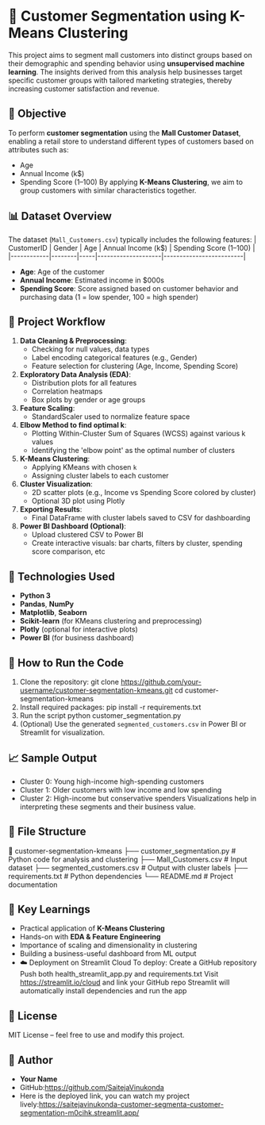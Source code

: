 
# 🎯 Customer Segmentation using K-Means Clustering
This project aims to segment mall customers into distinct groups based on their demographic and spending behavior using **unsupervised machine learning**. The insights derived from this analysis help businesses target specific customer groups with tailored marketing strategies, thereby increasing customer satisfaction and revenue.
## 🧠 Objective
To perform **customer segmentation** using the **Mall Customer Dataset**, enabling a retail store to understand different types of customers based on attributes such as:
- Age
- Annual Income (k$)
- Spending Score (1–100)
By applying **K-Means Clustering**, we aim to group customers with similar characteristics together.
## 📊 Dataset Overview
The dataset (`Mall_Customers.csv`) typically includes the following features:
| CustomerID | Gender | Age | Annual Income (k$) | Spending Score (1–100) |
|------------|--------|-----|--------------------|-------------------------|
- **Age**: Age of the customer
- **Annual Income**: Estimated income in $000s
- **Spending Score**: Score assigned based on customer behavior and purchasing data (1 = low spender, 100 = high spender)
## 🧪 Project Workflow
1. **Data Cleaning & Preprocessing**:
   - Checking for null values, data types
   - Label encoding categorical features (e.g., Gender)
   - Feature selection for clustering (Age, Income, Spending Score)
2. **Exploratory Data Analysis (EDA)**:
   - Distribution plots for all features
   - Correlation heatmaps
   - Box plots by gender or age groups
3. **Feature Scaling**:
   - StandardScaler used to normalize feature space
4. **Elbow Method to find optimal k**:
   - Plotting Within-Cluster Sum of Squares (WCSS) against various k values
   - Identifying the 'elbow point' as the optimal number of clusters
5. **K-Means Clustering**:
   - Applying KMeans with chosen `k`
   - Assigning cluster labels to each customer
6. **Cluster Visualization**:
   - 2D scatter plots (e.g., Income vs Spending Score colored by cluster)
   - Optional 3D plot using Plotly
7. **Exporting Results**:
   - Final DataFrame with cluster labels saved to CSV for dashboarding
8. **Power BI Dashboard (Optional)**:
   - Upload clustered CSV to Power BI
   - Create interactive visuals: bar charts, filters by cluster, spending score comparison, etc
## 🔧 Technologies Used
- **Python 3**
- **Pandas**, **NumPy**
- **Matplotlib**, **Seaborn**
- **Scikit-learn** (for KMeans clustering and preprocessing)
- **Plotly** (optional for interactive plots)
- **Power BI** (for business dashboard)
## 🚀 How to Run the Code
1. Clone the repository:
git clone https://github.com/your-username/customer-segmentation-kmeans.git
cd customer-segmentation-kmeans
2. Install required packages:
pip install -r requirements.txt
3. Run the script
python customer_segmentation.py
4. (Optional) Use the generated `segmented_customers.csv` in Power BI or Streamlit for visualization.
## 📈 Sample Output
- Cluster 0: Young high-income high-spending customers
- Cluster 1: Older customers with low income and low spending
- Cluster 2: High-income but conservative spenders
Visualizations help in interpreting these segments and their business value.
## 📂 File Structure
📁 customer-segmentation-kmeans
├── customer_segmentation.py      # Python code for analysis and clustering
├── Mall_Customers.csv            # Input dataset
├── segmented_customers.csv       # Output with cluster labels
├── requirements.txt              # Python dependencies
└── README.md                     # Project documentation
## 📌 Key Learnings
- Practical application of **K-Means Clustering**
- Hands-on with **EDA & Feature Engineering**
- Importance of scaling and dimensionality in clustering
- Building a business-useful dashboard from ML output
- ☁️ Deployment on Streamlit Cloud
To deploy:
Create a GitHub repository
Push both health_streamlit_app.py and requirements.txt
Visit https://streamlit.io/cloud and link your GitHub repo
Streamlit will automatically install dependencies and run the app
## 📄 License
MIT License – feel free to use and modify this project.
## 🙋 Author
- **Your Name**
- GitHub:https://github.com/SaitejaVinukonda
- Here is the deployed link, you can watch my project lively:https://saitejavinukonda-customer-segmenta-customer-segmentation-m0cihk.streamlit.app/
